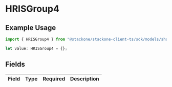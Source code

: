 # HRISGroup4

## Example Usage

```typescript
import { HRISGroup4 } from "@stackone/stackone-client-ts/sdk/models/shared";

let value: HRISGroup4 = {};
```

## Fields

| Field       | Type        | Required    | Description |
| ----------- | ----------- | ----------- | ----------- |